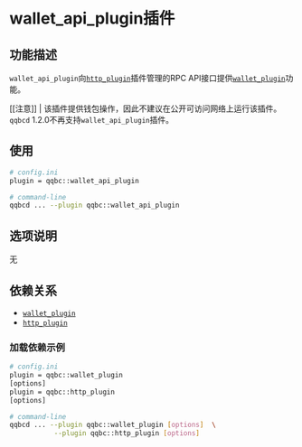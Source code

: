 # wallet_api_plugin插件

## 功能描述

`wallet_api_plugin`向[`http_plugin`](../http_plugin/index.md)插件管理的RPC API接口提供[`wallet_plugin`](../wallet_plugin/index.md)功能。

[[注意]]
| 该插件提供钱包操作，因此不建议在公开可访问网络上运行该插件。`qqbcd` 1.2.0不再支持`wallet_api_plugin`插件。

## 使用

```sh
# config.ini
plugin = qqbc::wallet_api_plugin

# command-line
qqbcd ... --plugin qqbc::wallet_api_plugin
```

## 选项说明

无

## 依赖关系

* [`wallet_plugin`](../wallet_plugin/index.md)
* [`http_plugin`](../http_plugin/index.md)

### 加载依赖示例

```sh
# config.ini
plugin = qqbc::wallet_plugin
[options]
plugin = qqbc::http_plugin
[options]

# command-line
qqbcd ... --plugin qqbc::wallet_plugin [options]  \
           --plugin qqbc::http_plugin [options]
```
